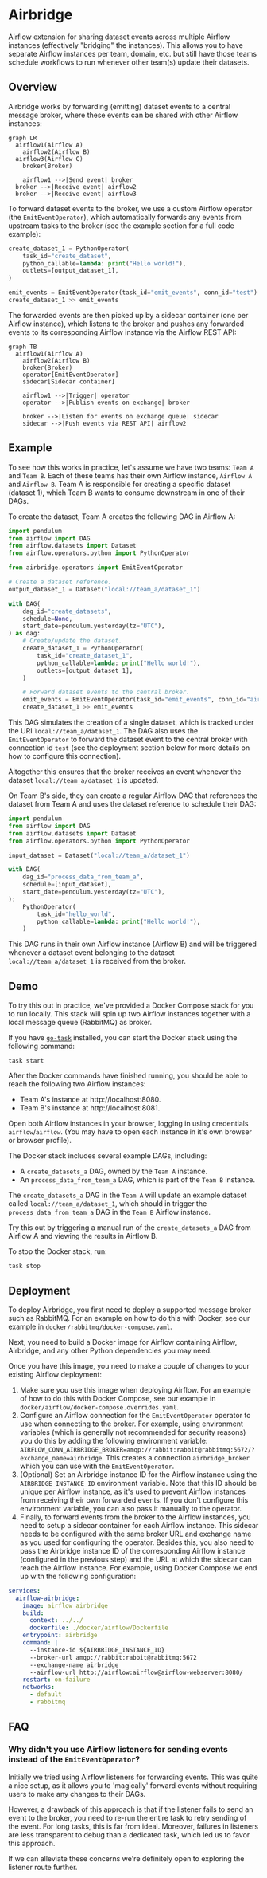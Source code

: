 # Airbridge

Airflow extension for sharing dataset events across multiple Airflow instances (effectively "bridging" the instances). This allows you to have separate Airflow instances per team, domain, etc. but still have those teams schedule workflows to run whenever other team(s) update their datasets.

## Overview

Airbridge works by forwarding (emitting) dataset events to a central message broker, where these events can be shared with other Airflow instances:

```mermaid
graph LR
  airflow1(Airflow A)
	airflow2(Airflow B)
  airflow3(Airflow C)
	broker(Broker)

	airflow1 -->|Send event| broker
  broker -->|Receive event| airflow2
  broker -->|Receive event| airflow3
```

To forward dataset events to the broker, we use a custom Airflow operator (the `EmitEventOperator`), which automatically forwards any events from upstream tasks to the broker (see the example section for a full code example):

```python
create_dataset_1 = PythonOperator(
    task_id="create_dataset",
    python_callable=lambda: print("Hello world!"),
    outlets=[output_dataset_1],
)

emit_events = EmitEventOperator(task_id="emit_events", conn_id="test")
create_dataset_1 >> emit_events
```

The forwarded events are then picked up by a sidecar container (one per Airflow instance), which listens to the broker and pushes any forwarded events to its corresponding Airflow instance via the Airflow REST API:

```mermaid
graph TB
  airflow1(Airflow A)
	airflow2(Airflow B)
	broker(Broker)
	operator[EmitEventOperator]
	sidecar[Sidecar container]

	airflow1 -->|Trigger| operator
	operator -->|Publish events on exchange| broker

	broker -->|Listen for events on exchange queue| sidecar
	sidecar -->|Push events via REST API| airflow2
```

## Example

To see how this works in practice, let's assume we have two teams: `Team A` and `Team B`. Each of these teams has their own Airflow instance, `Airflow A` and `Airflow B`. Team A is responsible for creating a specific dataset (dataset 1), which Team B wants to consume downstream in one of their DAGs.

To create the dataset, Team A creates the following DAG in Airflow A:

```python
import pendulum
from airflow import DAG
from airflow.datasets import Dataset
from airflow.operators.python import PythonOperator

from airbridge.operators import EmitEventOperator

# Create a dataset reference.
output_dataset_1 = Dataset("local://team_a/dataset_1")

with DAG(
    dag_id="create_datasets",
    schedule=None,
    start_date=pendulum.yesterday(tz="UTC"),
) as dag:
    # Create/update the dataset.
    create_dataset_1 = PythonOperator(
        task_id="create_dataset_1",
        python_callable=lambda: print("Hello world!"),
        outlets=[output_dataset_1],
    )

    # Forward dataset events to the central broker.
    emit_events = EmitEventOperator(task_id="emit_events", conn_id="airbridge_broker")
    create_dataset_1 >> emit_events
```

This DAG simulates the creation of a single dataset, which is tracked under the URI `local://team_a/dataset_1`. The DAG also uses the `EmitEventOperator` to forward the dataset event to the central broker with connection id `test` (see the deployment section below for more details on how to configure this connection).

Altogether this ensures that the broker receives an event whenever the dataset `local://team_a/dataset_1` is updated.

On Team B's side, they can create a regular Airflow DAG that references the dataset from Team A and uses the dataset reference to schedule their DAG:

```python
import pendulum
from airflow import DAG
from airflow.datasets import Dataset
from airflow.operators.python import PythonOperator

input_dataset = Dataset("local://team_a/dataset_1")

with DAG(
    dag_id="process_data_from_team_a",
    schedule=[input_dataset],
    start_date=pendulum.yesterday(tz="UTC"),
):
    PythonOperator(
        task_id="hello_world",
        python_callable=lambda: print("Hello world!"),
    )
```

This DAG runs in their own Airflow instance (Airflow B) and will be triggered whenever a dataset event belonging to the dataset `local://team_a/dataset_1` is received from the broker.

## Demo

To try this out in practice, we've provided a Docker Compose stack for you to run locally. This stack will spin up two Airflow instances together with a local message queue (RabbitMQ) as broker.

If you have [`go-task`](https://taskfile.dev/) installed, you can start the Docker stack using the following command:

```
task start
```

After the Docker commands have finished running, you should be able to reach the following two Airflow instances:

* Team A's instance at http://localhost:8080.
* Team B's instance at http://localhost:8081.

Open both Airflow instances in your browser, logging in using credentials `airflow`/`airflow`. (You may have to open each instance in it's own browser or browser profile).

The Docker stack includes several example DAGs, including:

* A `create_datasets_a` DAG, owned by the `Team A` instance.
* An `process_data_from_team_a` DAG, which is part of the `Team B` instance.

The `create_datasets_a` DAG in the `Team A` will update an example dataset called `local://team_a/dataset_1`, which should in trigger the `process_data_from_team_a` DAG in the `Team B` Airflow instance.

Try this out by triggering a manual run of the `create_datasets_a` DAG from Airflow A and viewing the results in Airflow B.

To stop the Docker stack, run:

```
task stop
```


## Deployment

To deploy Airbridge, you first need to deploy a supported message broker such as RabbitMQ. For an example on how to do this with Docker, see our example in `docker/rabbitmq/docker-compose.yaml`.

Next, you need to build a Docker image for Airflow containing Airflow, Airbridge, and any other Python dependencies you may need.

Once you have this image, you need to make a couple of changes to your existing Airflow deployment:

1. Make sure you use this image when deploying Airflow. For an example of how to do this with Docker Compose, see our example in `docker/airflow/docker-compose.overrides.yaml`.
2. Configure an Airflow connection for the `EmitEventOperator` operator to use when connecting to the broker. For example, using environment variables (which is generally not recommended for security reasons) you do this by adding the following environment variable: `AIRFLOW_CONN_AIRBRIDGE_BROKER=amqp://rabbit:rabbit@rabbitmq:5672/?exchange_name=airbridge`. This creates a connection `airbridge_broker` which you can use with the `EmitEventOperator`.
3. (Optional) Set an Airbridge instance ID for the Airflow instance using the `AIRBRIDGE_INSTANCE_ID` environment variable. Note that this ID should be unique per Airflow instance, as it's used to prevent Airflow instances from receiving their own forwarded events. If you don't configure this environment variable, you can also pass it manually to the operator.
4. Finally, to forward events from the broker to the Airflow instances, you need to setup a sidecar container for each Airflow instance. This sidecar needs to be configured with the same broker URL and exchange name as you used for configuring the operator. Besides this, you also need to pass the Airbridge instance ID of the corresponding Airflow instance (configured in the previous step) and the URL at which the sidecar can reach the Airflow instance. For example, using Docker Compose we end up with the following configuration:

```yaml
services:
  airflow-airbridge:
    image: airflow_airbridge
    build:
      context: ../../
      dockerfile: ./docker/airflow/Dockerfile
    entrypoint: airbridge
    command: |
      --instance-id ${AIRBRIDGE_INSTANCE_ID}
      --broker-url amqp://rabbit:rabbit@rabbitmq:5672
      --exchange-name airbridge
      --airflow-url http://airflow:airflow@airflow-webserver:8080/
    restart: on-failure
    networks:
      - default
      - rabbitmq
```

## FAQ

### Why didn't you use Airflow listeners for sending events instead of the `EmitEventOperator`?

Initially we tried using Airflow listeners for forwarding events. This was quite a nice setup, as it allows you to 'magically' forward events without requiring users to make any changes to their DAGs.

However, a drawback of this approach is that if the listener fails to send an event to the broker, you need to re-run the entire task to retry sending of the event. For long tasks, this is far from ideal. Moreover, failures in listeners are less transparent to debug than a dedicated task, which led us to favor this approach.

If we can alleviate these concerns we're definitely open to exploring the listener route further.
